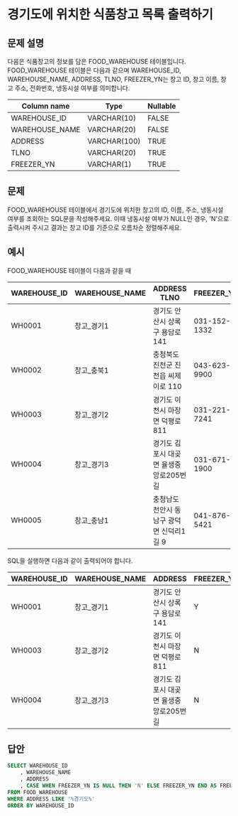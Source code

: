 # 경기도에 위치한 식품창고 목록 출력하기
## 문제 설명
다음은 식품창고의 정보를 담은 FOOD_WAREHOUSE 테이블입니다. FOOD_WAREHOUSE 테이블은 다음과 같으며 WAREHOUSE_ID, WAREHOUSE_NAME, ADDRESS, TLNO, FREEZER_YN는 창고 ID, 창고 이름, 창고 주소, 전화번호, 냉동시설 여부를 의미합니다.

|Column name|	Type|	Nullable|
|---|---|---|
|WAREHOUSE_ID|	VARCHAR(10)|	FALSE|
|WAREHOUSE_NAME|	VARCHAR(20)|	FALSE|
|ADDRESS|	VARCHAR(100)|	TRUE|
|TLNO|	VARCHAR(20)|	TRUE|
|FREEZER_YN|	VARCHAR(1)|	TRUE|

## 문제
FOOD_WAREHOUSE 테이블에서 경기도에 위치한 창고의 ID, 이름, 주소, 냉동시설 여부를 조회하는 SQL문을 작성해주세요. 이때 냉동시설 여부가 NULL인 경우, 'N'으로 출력시켜 주시고 결과는 창고 ID를 기준으로 오름차순 정렬해주세요.

## 예시
FOOD_WAREHOUSE 테이블이 다음과 같을 때

WAREHOUSE_ID	|WAREHOUSE_NAME	|ADDRESS	TLNO|	FREEZER_YN|
|---|---|---|---|
|WH0001|창고_경기1|	경기도 안산시 상록구 용담로 141|	031-152-1332|	Y|
|WH0002|창고_충북1|	충청북도 진천군 진천읍 씨제이로 110|	043-623-9900|	Y|
|WH0003|창고_경기2|	경기도 이천시 마장면 덕평로 811|	031-221-7241|	NULL|
|WH0004|창고_경기3|	경기도 김포시 대곶면 율생중앙로205번길|	031-671-1900|	N|
|WH0005|창고_충남1|	충청남도 천안시 동남구 광덕면 신덕리1길 9|041-876-5421|	Y|

SQL을 실행하면 다음과 같이 출력되어야 합니다.

|WAREHOUSE_ID|	WAREHOUSE_NAME|	ADDRESS|	FREEZER_YN|
|---|---|---|---|
|WH0001|	창고_경기1|	경기도 안산시 상록구 용담로 141|	Y|
|WH0003|	창고_경기2|	경기도 이천시 마장면 덕평로 811|	N|
|WH0004|	창고_경기3|	경기도 김포시 대곶면 율생중앙로205번길|	N|

## 답안
```SQL
SELECT WAREHOUSE_ID
    , WAREHOUSE_NAME
    , ADDRESS
    , CASE WHEN FREEZER_YN IS NULL THEN 'N' ELSE FREEZER_YN END AS FREEZER_YN
FROM FOOD_WAREHOUSE
WHERE ADDRESS LIKE '%경기도%'
ORDER BY WAREHOUSE_ID

```
